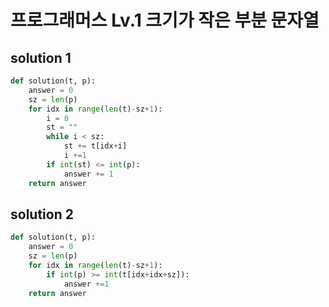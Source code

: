 # 프로그래머스 Lv.1 크기가 작은 부분 문자열

## solution 1

```python
def solution(t, p):
    answer = 0
    sz = len(p)
    for idx in range(len(t)-sz+1):
        i = 0
        st = ""
        while i < sz:
            st += t[idx+i]
            i +=1
        if int(st) <= int(p):
            answer += 1
    return answer
```

## solution 2

```python
def solution(t, p):
    answer = 0
    sz = len(p)
    for idx in range(len(t)-sz+1):
        if int(p) >= int(t[idx+idx+sz]):
            answer +=1
    return answer
```